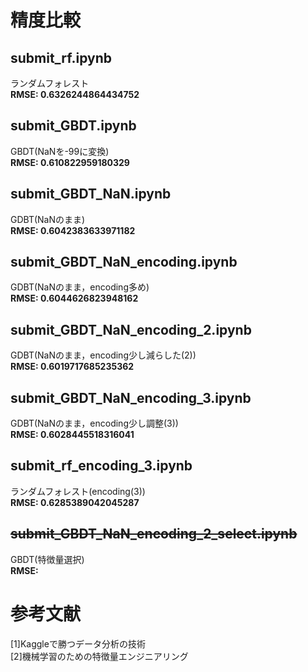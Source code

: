 # 精度比較
## submit_rf.ipynb
ランダムフォレスト  
**RMSE: 0.6326244864434752**

## submit_GBDT.ipynb
GBDT(NaNを-99に変換)  
**RMSE: 0.610822959180329**

## submit_GBDT_NaN.ipynb
GDBT(NaNのまま)  
**RMSE: 0.6042383633971182**

## submit_GBDT_NaN_encoding.ipynb
GDBT(NaNのまま，encoding多め)  
**RMSE: 0.6044626823948162**

## submit_GBDT_NaN_encoding_2.ipynb
GDBT(NaNのまま，encoding少し減らした(2))  
**RMSE: 0.6019717685235362**

## submit_GBDT_NaN_encoding_3.ipynb
GDBT(NaNのまま，encoding少し調整(3))  
**RMSE: 0.6028445518316041**

## submit_rf_encoding_3.ipynb
ランダムフォレスト(encoding(3))  
**RMSE: 0.6285389042045287**

## ~~submit_GBDT_NaN_encoding_2_select.ipynb~~
GBDT(特徴量選択)  
**RMSE:**

# 参考文献
[1]Kaggleで勝つデータ分析の技術  
[2]機械学習のための特徴量エンジニアリング
